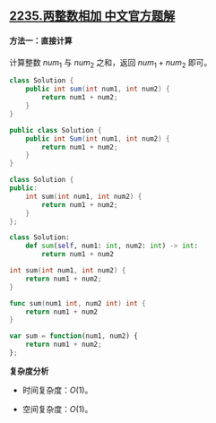## [2235.两整数相加 中文官方题解](https://leetcode.cn/problems/add-two-integers/solutions/100000/liang-zheng-shu-xiang-jia-by-leetcode-so-6cq1)

#### 方法一：直接计算

计算整数 $\textit{num}_1$ 与 $\textit{num}_2$ 之和，返回 $\textit{num}_1 + \textit{num}_2$ 即可。

```Java [sol1-Java]
class Solution {
    public int sum(int num1, int num2) {
        return num1 + num2;
    }
}
```

```C# [sol1-C#]
public class Solution {
    public int Sum(int num1, int num2) {
        return num1 + num2;
    }
}
```

```C++ [sol1-C++]
class Solution {
public:
    int sum(int num1, int num2) {
        return num1 + num2;
    }
};
```

```Python [sol1-Python3]
class Solution:
    def sum(self, num1: int, num2: int) -> int:
        return num1 + num2
```

```C [sol1-C]
int sum(int num1, int num2) {
    return num1 + num2;
}
```

```Go [sol1-Golang]
func sum(num1 int, num2 int) int {
    return num1 + num2
}
```

```JavaScript [sol1-JavaScript]
var sum = function(num1, num2) {
    return num1 + num2;
};
```

**复杂度分析**

- 时间复杂度：$O(1)$。

- 空间复杂度：$O(1)$。